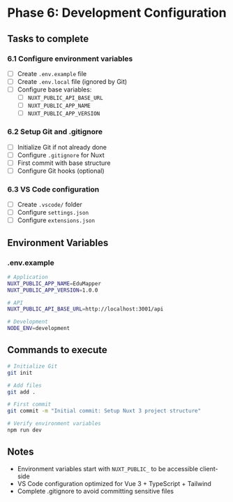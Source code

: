 # Phase 6: Development Configuration

## Tasks to complete

### 6.1 Configure environment variables
- [ ] Create `.env.example` file
- [ ] Create `.env.local` file (ignored by Git)
- [ ] Configure base variables:
  - [ ] `NUXT_PUBLIC_API_BASE_URL`
  - [ ] `NUXT_PUBLIC_APP_NAME`
  - [ ] `NUXT_PUBLIC_APP_VERSION`

### 6.2 Setup Git and .gitignore
- [ ] Initialize Git if not already done
- [ ] Configure `.gitignore` for Nuxt
- [ ] First commit with base structure
- [ ] Configure Git hooks (optional)

### 6.3 VS Code configuration
- [ ] Create `.vscode/` folder
- [ ] Configure `settings.json`
- [ ] Configure `extensions.json`

## Environment Variables

### .env.example
```bash
# Application
NUXT_PUBLIC_APP_NAME=EduMapper
NUXT_PUBLIC_APP_VERSION=1.0.0

# API
NUXT_PUBLIC_API_BASE_URL=http://localhost:3001/api

# Development
NODE_ENV=development
```

## Commands to execute

```bash
# Initialize Git
git init

# Add files
git add .

# First commit
git commit -m "Initial commit: Setup Nuxt 3 project structure"

# Verify environment variables
npm run dev
```

## Notes
- Environment variables start with `NUXT_PUBLIC_` to be accessible client-side
- VS Code configuration optimized for Vue 3 + TypeScript + Tailwind
- Complete .gitignore to avoid committing sensitive files 